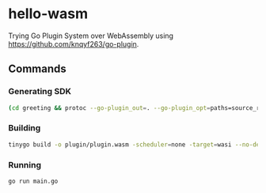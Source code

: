 # hello-wasm

Trying Go Plugin System over WebAssembly using https://github.com/knqyf263/go-plugin.

## Commands

### Generating SDK

```bash
(cd greeting && protoc --go-plugin_out=. --go-plugin_opt=paths=source_relative greeting.proto)
```

### Building

```bash
tinygo build -o plugin/plugin.wasm -scheduler=none -target=wasi --no-debug plugin/plugin.go
```

### Running

```bash
go run main.go
```

